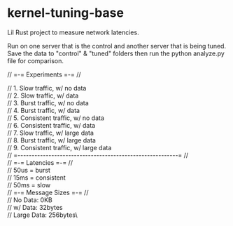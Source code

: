 # kernel-tuning-base
Lil Rust project to measure network latencies. 

Run on one server that is the control and another server that is being tuned. Save the data to "control" & "tuned" folders then run the python analyze.py file for comparison.

// =-= Experiments =-= //

// 1. Slow traffic, w/ no data\
// 2. Slow traffic, w/ data\
// 3. Burst traffic, w/ no data\
// 4. Burst traffic, w/ data\
// 5. Consistent traffic, w/ no data\
// 6. Consistent traffic, w/ data\
// 7. Slow traffic, w/ large data\
// 8. Burst traffic, w/ large data\
// 9. Consistent traffic, w/ large data\
// =---------------------------------------------------------= //\
// =-= Latencies =-= //\
// 50us = burst\
// 15ms = consistent\
// 50ms = slow\
// =-= Message Sizes =-= //\
// No Data: 0KB\
// w/ Data: 32bytes\
// Large Data: 256bytes\
